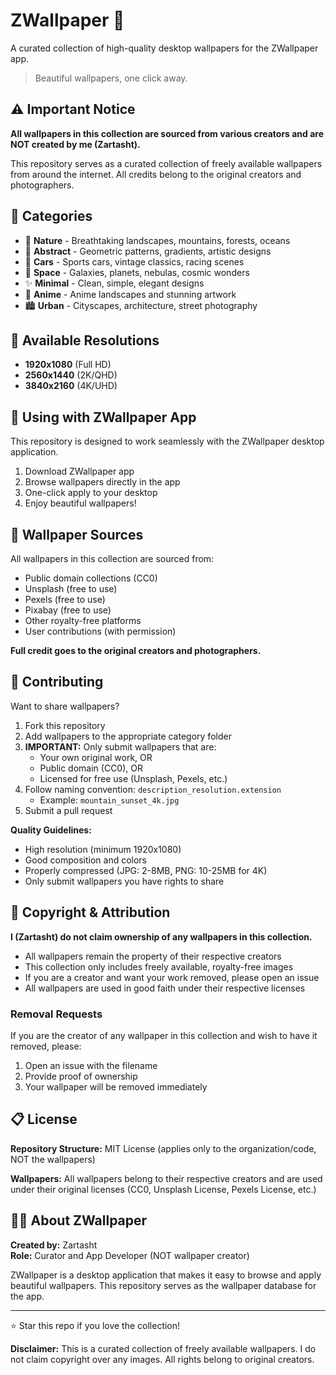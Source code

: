 # ZWallpaper 🎨

A curated collection of high-quality desktop wallpapers for the ZWallpaper app.

> Beautiful wallpapers, one click away.

## ⚠️ Important Notice

**All wallpapers in this collection are sourced from various creators and are NOT created by me (Zartasht).**

This repository serves as a curated collection of freely available wallpapers from around the internet. All credits belong to the original creators and photographers.

## 📁 Categories

- 🌲 **Nature** - Breathtaking landscapes, mountains, forests, oceans
- 🎨 **Abstract** - Geometric patterns, gradients, artistic designs
- 🚗 **Cars** - Sports cars, vintage classics, racing scenes
- 🌌 **Space** - Galaxies, planets, nebulas, cosmic wonders
- ✨ **Minimal** - Clean, simple, elegant designs
- 🎌 **Anime** - Anime landscapes and stunning artwork
- 🏙️ **Urban** - Cityscapes, architecture, street photography

## 📐 Available Resolutions

- **1920x1080** (Full HD)
- **2560x1440** (2K/QHD)
- **3840x2160** (4K/UHD)

## 🚀 Using with ZWallpaper App

This repository is designed to work seamlessly with the ZWallpaper desktop application.

1. Download ZWallpaper app
2. Browse wallpapers directly in the app
3. One-click apply to your desktop
4. Enjoy beautiful wallpapers!

## 🎨 Wallpaper Sources

All wallpapers in this collection are sourced from:
- Public domain collections (CC0)
- Unsplash (free to use)
- Pexels (free to use)
- Pixabay (free to use)
- Other royalty-free platforms
- User contributions (with permission)

**Full credit goes to the original creators and photographers.**

## 🤝 Contributing

Want to share wallpapers?

1. Fork this repository
2. Add wallpapers to the appropriate category folder
3. **IMPORTANT:** Only submit wallpapers that are:
   - Your own original work, OR
   - Public domain (CC0), OR
   - Licensed for free use (Unsplash, Pexels, etc.)
4. Follow naming convention: `description_resolution.extension`
   - Example: `mountain_sunset_4k.jpg`
5. Submit a pull request

**Quality Guidelines:**
- High resolution (minimum 1920x1080)
- Good composition and colors
- Properly compressed (JPG: 2-8MB, PNG: 10-25MB for 4K)
- Only submit wallpapers you have rights to share

## 📜 Copyright & Attribution

**I (Zartasht) do not claim ownership of any wallpapers in this collection.**

- All wallpapers remain the property of their respective creators
- This collection only includes freely available, royalty-free images
- If you are a creator and want your work removed, please open an issue
- All wallpapers are used in good faith under their respective licenses

### Removal Requests

If you are the creator of any wallpaper in this collection and wish to have it removed, please:
1. Open an issue with the filename
2. Provide proof of ownership
3. Your wallpaper will be removed immediately

## 📋 License

**Repository Structure:** MIT License (applies only to the organization/code, NOT the wallpapers)

**Wallpapers:** All wallpapers belong to their respective creators and are used under their original licenses (CC0, Unsplash License, Pexels License, etc.)

## 👨‍💻 About ZWallpaper

**Created by:** Zartasht  
**Role:** Curator and App Developer (NOT wallpaper creator)

ZWallpaper is a desktop application that makes it easy to browse and apply beautiful wallpapers. This repository serves as the wallpaper database for the app.

---

⭐ Star this repo if you love the collection!

**Disclaimer:** This is a curated collection of freely available wallpapers. I do not claim copyright over any images. All rights belong to original creators.
